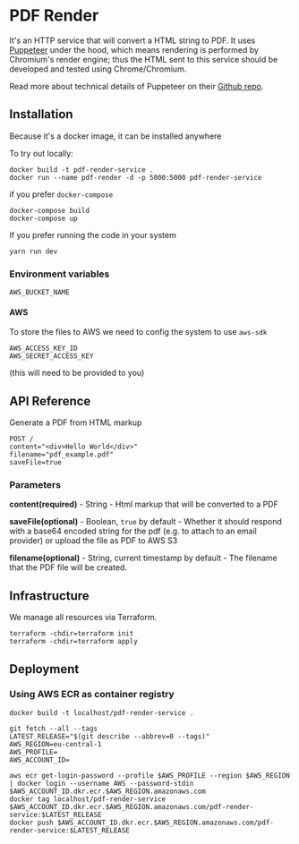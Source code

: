 # PDF Render

It's an HTTP service that will convert a HTML string to PDF. It uses [Puppeteer](https://pptr.dev/) under the hood, which means rendering is performed by Chromium's render engine; thus the HTML sent to this service should be developed and tested using Chrome/Chromium.

Read more about technical details of Puppeteer on their [Github repo](https://github.com/puppeteer/puppeteer).

## Installation

Because it's a docker image, it can be installed anywhere

To try out locally:

```shell
docker build -t pdf-render-service .
docker run --name pdf-render -d -p 5000:5000 pdf-render-service
```

if you prefer `docker-compose`

```shell
docker-compose build
docker-compose up
```

If you prefer running the code in your system

```shell
yarn run dev
```

### Environment variables
```
AWS_BUCKET_NAME
```

#### AWS

To store the files to AWS we need to config the system to use `aws-sdk`

```
AWS_ACCESS_KEY_ID
AWS_SECRET_ACCESS_KEY
```
(this will need to be provided to you)

## API Reference

Generate a PDF from HTML markup

```
POST /
content="<div>Hello World</div>"
filename="pdf_example.pdf"
saveFile=true
```

### Parameters
**content(required)** - String - Html markup that will be converted to a PDF

**saveFile(optional)** - Boolean, `true` by default - Whether it should respond with a base64 encoded string for the pdf (e.g. to attach to an email provider) or upload the file as PDF to AWS S3

**filename(optional)** - String, current timestamp by default - The filename that the PDF file will be created.


## Infrastructure

We manage all resources via Terraform.

```shell
terraform -chdir=terraform init
terraform -chdir=terraform apply
```

## Deployment

### Using AWS ECR as container registry
```shell
docker build -t localhost/pdf-render-service .

git fetch --all --tags
LATEST_RELEASE="$(git describe --abbrev=0 --tags)"
AWS_REGION=eu-central-1
AWS_PROFILE=
AWS_ACCOUNT_ID=

aws ecr get-login-password --profile $AWS_PROFILE --region $AWS_REGION | docker login --username AWS --password-stdin $AWS_ACCOUNT_ID.dkr.ecr.$AWS_REGION.amazonaws.com
docker tag localhost/pdf-render-service $AWS_ACCOUNT_ID.dkr.ecr.$AWS_REGION.amazonaws.com/pdf-render-service:$LATEST_RELEASE
docker push $AWS_ACCOUNT_ID.dkr.ecr.$AWS_REGION.amazonaws.com/pdf-render-service:$LATEST_RELEASE
```

